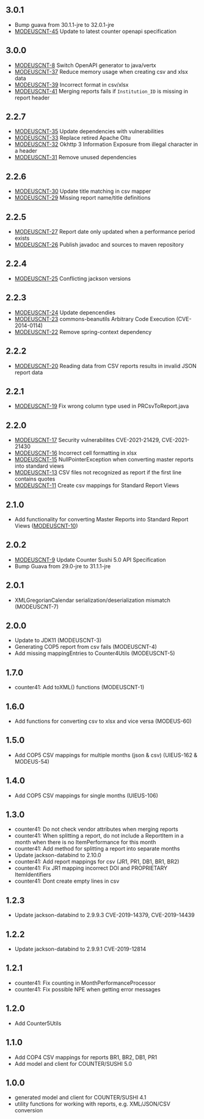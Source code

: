 ## 3.0.1
* Bump guava from 30.1.1-jre to 32.0.1-jre
* [MODEUSCNT-45](https://issues.folio.org/browse/MODEUSCNT-45) Update to latest counter openapi specification

## 3.0.0

* [MODEUSCNT-8](https://issues.folio.org/browse/MODEUSCNT-8) Switch OpenAPI generator to java/vertx
* [MODEUSCNT-37](https://issues.folio.org/browse/MODEUSCNT-37) Reduce memory usage when creating csv and xlsx data
* [MODEUSCNT-39](https://issues.folio.org/browse/MODEUSCNT-39) Incorrect format in csv/xlsx
* [MODEUSCNT-41](https://issues.folio.org/browse/MODEUSCNT-41) Merging reports fails if `Institution_ID` is missing in report header

## 2.2.7

* [MODEUSCNT-35](https://issues.folio.org/browse/MODEUSCNT-35) Update dependencies with vulnerabilities
* [MODEUSCNT-33](https://issues.folio.org/browse/MODEUSCNT-33) Replace retired Apache Oltu
* [MODEUSCNT-32](https://issues.folio.org/browse/MODEUSCNT-32) Okhttp 3 Information Exposure from illegal character in a header
* [MODEUSCNT-31](https://issues.folio.org/browse/MODEUSCNT-31) Remove unused dependencies

## 2.2.6

* [MODEUSCNT-30](https://issues.folio.org/browse/MODEUSCNT-30) Update title matching in csv mapper
* [MODEUSCNT-29](https://issues.folio.org/browse/MODEUSCNT-29) Missing report name/title definitions

## 2.2.5

* [MODEUSCNT-27](https://issues.folio.org/browse/MODEUSCNT-27) Report date only updated when a performance period exists
* [MODEUSCNT-26](https://issues.folio.org/browse/MODEUSCNT-26) Publish javadoc and sources to maven repository

## 2.2.4

* [MODEUSCNT-25](https://issues.folio.org/browse/MODEUSCNT-25) Conflicting jackson versions

## 2.2.3

* [MODEUSCNT-24](https://issues.folio.org/browse/MODEUSCNT-24) Update depencendies
* [MODEUSCNT-23](https://issues.folio.org/browse/MODEUSCNT-23) commons-beanutils Arbitrary Code Execution (CVE-2014-0114)
* [MODEUSCNT-22](https://issues.folio.org/browse/MODEUSCNT-22) Remove spring-context dependency

## 2.2.2

* [MODEUSCNT-20](https://issues.folio.org/browse/MODEUSCNT-20) Reading data from CSV reports results in invalid JSON report data

## 2.2.1

* [MODEUSCNT-19](https://issues.folio.org/browse/MODEUSCNT-19) Fix wrong column type used in PRCsvToReport.java

## 2.2.0

* [MODEUSCNT-17](https://issues.folio.org/browse/MODEUSCNT-17) Security vulnerabilites CVE-2021-21429, CVE-2021-21430
* [MODEUSCNT-16](https://issues.folio.org/browse/MODEUSCNT-16) Incorrect cell formatting in xlsx
* [MODEUSCNT-15](https://issues.folio.org/browse/MODEUSCNT-15) NullPointerException when converting master reports into standard views
* [MODEUSCNT-13](https://issues.folio.org/browse/MODEUSCNT-13) CSV files not recognized as report if the first line contains quotes
* [MODEUSCNT-11](https://issues.folio.org/browse/MODEUSCNT-11) Create csv mappings for Standard Report Views

## 2.1.0

* Add functionality for converting Master Reports into Standard Report
  Views ([MODEUSCNT-10](https://issues.folio.org/browse/MODEUSCNT-10))

## 2.0.2

* [MODEUSCNT-9](https://issues.folio.org/browse/MODEUSCNT-9) Update Counter Sushi 5.0 API
  Specification
* Bump Guava from 29.0-jre to 31.1.1-jre

## 2.0.1

* XMLGregorianCalendar serialization/deserialization mismatch (MODEUSCNT-7)

## 2.0.0

* Update to JDK11 (MODEUSCNT-3)
* Generating COP5 report from csv fails (MODEUSCNT-4)
* Add missing mappingEntries to Counter4Utils (MODEUSCNT-5)

## 1.7.0

* counter41: Add toXML() functions (MODEUSCNT-1)

## 1.6.0

* Add functions for converting csv to xlsx and vice versa (MODEUS-60)

## 1.5.0

* Add COP5 CSV mappings for multiple months (json & csv) (UIEUS-162 & MODEUS-54)

## 1.4.0

* Add COP5 CSV mappings for single months (UIEUS-106)

## 1.3.0

* counter41: Do not check vendor attributes when merging reports
* counter41: When splitting a report, do not include a ReportItem in a month when there is no
  ItemPerformance for this month
* counter41: Add method for splitting a report into separate months
* Update jackson-databind to 2.10.0
* counter41: Add report mappings for csv (JR1, PR1, DB1, BR1, BR2)
* counter41: Fix JR1 mapping incorrect DOI and PROPRIETARY ItemIdentifiers
* counter41: Dont create empty lines in csv

## 1.2.3

* Update jackson-databind to 2.9.9.3 CVE-2019-14379, CVE-2019-14439

## 1.2.2

* Update jackson-databind to 2.9.9.1 CVE-2019-12814

## 1.2.1

* counter41: Fix counting in MonthPerformanceProcessor
* counter41: Fix possible NPE when getting error messages

## 1.2.0

* Add Counter5Utils

## 1.1.0

* Add COP4 CSV mappings for reports BR1, BR2, DB1, PR1
* Add model and client for COUNTER/SUSHI 5.0

## 1.0.0

* generated model and client for COUNTER/SUSHI 4.1
* utility functions for working with reports, e.g. XML/JSON/CSV conversion
